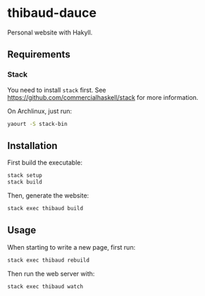 # thibaud-dauce

Personal website with Hakyll.

## Requirements

### Stack

You need to install `stack` first. See https://github.com/commercialhaskell/stack for more information.

On Archlinux, just run:
```bash
yaourt -S stack-bin
```

## Installation

First build the executable:
```bash
stack setup
stack build
```

Then, generate the website:
```bash
stack exec thibaud build
```

## Usage

When starting to write a new page, first run:
```bash
stack exec thibaud rebuild
```

Then run the web server with:
```bash
stack exec thibaud watch
```
